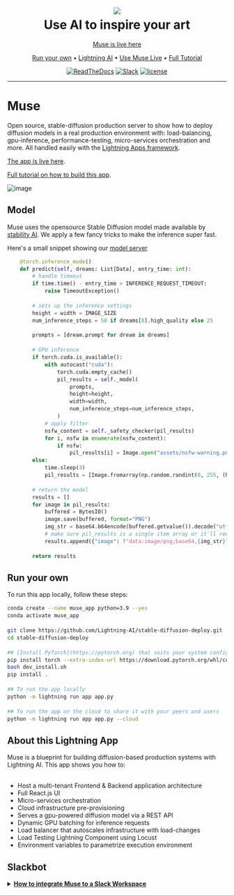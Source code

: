 <div align="center">
    <h1>
        <img src="https://lightningaidev.wpengine.com/wp-content/uploads/2022/10/image-21.png">
        <br>
        Use AI to inspire your art
        </br>
    </h1>

<div align="center">

<p align="center" style="color:grey"><a href="https://lightning.ai/muse">Muse is live here</a></p>

<p align="center">
  <a href="#run-your-own">Run your own</a> •
  <a href="https://www.lightning.ai/">Lightning AI</a> •
  <a href="https://www.lightning.ai/muse">Use Muse Live</a> •
  <a href="https://lightning.ai/pages/community/tutorial/deploy-diffusion-models/">Full Tutorial</a>
</p>

[![ReadTheDocs](https://readthedocs.org/projects/pytorch-lightning/badge/?version=stable)](https://lightning.ai/lightning-docs/)
[![Slack](https://img.shields.io/badge/slack-chat-green.svg?logo=slack)](https://www.pytorchlightning.ai/community)
[![license](https://img.shields.io/badge/License-Apache%202.0-blue.svg)](https://github.com/Lightning-AI/lightning/blob/master/LICENSE)

</div>
</div>

______________________________________________________________________

# Muse
Open source, stable-diffusion production server to show how to deploy diffusion models in a real production environment with: load-balancing, gpu-inference, performance-testing, micro-services orchestration and more. All handled easily with the [Lightning Apps framework](https://lightning.ai/lightning-docs/).

[The app is live here](https://lightning.ai/muse).

[Full tutorial on how to build this app](https://lightning.ai/pages/community/tutorial/deploy-diffusion-models/).

<img width="1246" alt="image" src="https://user-images.githubusercontent.com/3640001/195984024-788255e7-d01b-4522-9655-2a3ba56e80aa.png">


## Model
Muse uses the opensource Stable Diffusion model made available by [stability AI](https://stability.ai/blog/stable-diffusion-public-release). 
We apply a few fancy tricks to make the inference super fast.

Here's a small snippet showing our [model server](https://github.com/Lightning-AI/stable-diffusion-deploy/blob/main/muse/components/stable_diffusion_serve.py#L103-L137)

```python
    @torch.inference_mode()
    def predict(self, dreams: List[Data], entry_time: int):
        # handle timeout
        if time.time() - entry_time > INFERENCE_REQUEST_TIMEOUT:
            raise TimeoutException()
        
        # sets up the inference settings
        height = width = IMAGE_SIZE
        num_inference_steps = 50 if dreams[0].high_quality else 25

        prompts = [dream.prompt for dream in dreams]
        
        # GPU inference
        if torch.cuda.is_available():
            with autocast("cuda"):
                torch.cuda.empty_cache()
                pil_results = self._model(
                    prompts,
                    height=height,
                    width=width,
                    num_inference_steps=num_inference_steps,
                )
            # apply filter
            nsfw_content = self._safety_checker(pil_results)
            for i, nsfw in enumerate(nsfw_content):
                if nsfw:
                    pil_results[i] = Image.open("assets/nsfw-warning.png")
        else:
            time.sleep(3)
            pil_results = [Image.fromarray(np.random.randint(0, 255, (height, width, 3), dtype="uint8"))] * len(prompts)

        # return the model
        results = []
        for image in pil_results:
            buffered = BytesIO()
            image.save(buffered, format="PNG")
            img_str = base64.b64encode(buffered.getvalue()).decode("utf-8")
            # make sure pil_results is a single item array or it'll rewrite image
            results.append({"image": f"data:image/png;base64,{img_str}"})

        return results
```



## Run your own
To run this app locally, follow these steps:

```bash
conda create --name muse_app python=3.9 --yes
conda activate muse_app

git clone https://github.com/Lightning-AI/stable-diffusion-deploy.git
cd stable-diffusion-deploy

## [Install PyTorch](https://pytorch.org) that suits your system configuration (CUDA version preferable)
pip install torch --extra-index-url https://download.pytorch.org/whl/cu116
bash dev_install.sh
pip install .

## To run the app locally
python -m lightning run app app.py

## To run the app on the cloud to share it with your peers and users
python -m lightning run app app.py --cloud
```

## About this Lightning App
Muse is a blueprint for building diffusion-based production systems with Lightning AI. This app shows you how to:
<br><br>

- Host a multi-tenant Frontend & Backend application architecture
- Full React.js UI
- Micro-services orchestration
- Cloud infrastructure pre-provisioning
- Serves a gpu-powered diffusion model via a REST API
- Dynamic GPU batching for inference requests
- Load balancer that autoscales infrastructure with load-changes
- Load Testing Lightning Component using Locust
- Environment variables to parametrize execution environment

## Slackbot

<details>
<summary><b><u>How to integrate Muse to a Slack Workspace</u></b></summary>
<br>

You can integrate this app in your Slack Workspace and send images in Slack channels.

This app uses the [Slack Command Bot Component](https://github.com/Lightning-AI/LAI-slack-command-bot-Component) to
interact with Slack commands.

You can also check out this video tutorial:
<br>
<a href="https://www.youtube.com/watch?v=KfQcXzWFR9I">
<img src="https://lightningaidev.wpengine.com/wp-content/uploads/2022/10/Create-Slackbot.png" width="600px">
</a>

### How to create the Slack Command Bot

**Step 1:**
Go to https://api.slack.com and create an app.

**Step 2:**
Copy the following tokens and secrets from the Slack API settings by going to https://api.slack.com/apps. These tokens
have to be passed either as argument or environment variable to [SlackCommandBot](https://github.com/Lightning-AI/LAI-slack-command-bot-Component/blob/main/slack_command_bot/component.py#L18) class.

<details>
  <summary>Required Token name and environment variables: </summary>

- Client ID (SLACK_CLIENT_ID)
- Client Secret (CLIENT_SECRET)
- Signing Secret (SIGNING_SECRET)
- Bot User OAuth Token (BOT_TOKEN)
- App-Level Token (SLACK_TOKEN)

</details>

**Step 3:**

Implement the `SlackCommandBot.handle_command(...)` method the way you want to interact with the commands.
The return value will be shown only to you.

> ![](./assets/slack-ss.png)

**Step 4:** (optional)

If you want your slack app to be distributable to public then you need to
implement `SlackCommandBot.save_new_workspace(...)` which should save `team_id` and its corresponding `bot_token` into a
database.

During the `handle_command(...)` method you will need to fetch `bot_token` based on the received `team_id`.

</details>
